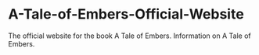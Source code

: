 # A-Tale-of-Embers-Official-Website
The official website for the book A Tale of Embers. Information on A Tale of Embers. 
